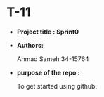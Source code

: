 # T-11

* **Project title : Sprint0**

* **Authors:** 

    Ahmad Sameh 34-15764
    
    
* **purpose of the repo :**
    
    To get started using github.
